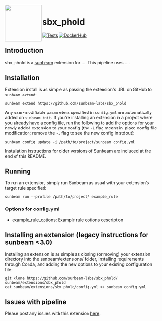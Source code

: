 <img src="https://github.com/sunbeam-labs/sunbeam/blob/stable/docs/images/sunbeam_logo.gif" width=120, height=120 align="left" />

# sbx_phold

<!-- Badges start -->
[![Tests](https://github.com/sunbeam-labs/sbx_phold/actions/workflows/tests.yml/badge.svg)](https://github.com/sunbeam-labs/sbx_phold/actions/workflows/tests.yml)
[![DockerHub](https://img.shields.io/docker/pulls/sunbeamlabs/sbx_phold)](https://hub.docker.com/repository/docker/sunbeamlabs/sbx_phold/)
<!-- Badges end -->

## Introduction

sbx_phold is a [sunbeam](https://github.com/sunbeam-labs/sunbeam) extension for .... This pipeline uses ....

## Installation

Extension install is as simple as passing the extension's URL on GitHub to `sunbeam extend`:

    sunbeam extend https://github.com/sunbeam-labs/sbx_phold

Any user-modifiable parameters specified in `config.yml` are automatically added on `sunbeam init`. If you're installing an extension in a project where you already have a config file, run the following to add the options for your newly added extension to your config (the `-i` flag means in-place config file modification; remove the `-i` flag to see the new config in stdout):

    sunbeam config update -i /path/to/project/sunbeam_config.yml

Installation instructions for older versions of Sunbeam are included at the end of this README.

## Running

To run an extension, simply run Sunbeam as usual with your extension's target rule specified:

    sunbeam run --profile /path/to/project/ example_rule

### Options for config.yml

  - example_rule_options: Example rule options description
    
## Installing an extension (legacy instructions for sunbeam <3.0)

Installing an extension is as simple as cloning (or moving) your extension directory into the sunbeam/extensions/ folder, installing requirements through Conda, and adding the new options to your existing configuration file: 

    git clone https://github.com/sunbeam-labs/sbx_phold/ sunbeam/extensions/sbx_phold
    cat sunbeam/extensions/sbx_phold/config.yml >> sunbeam_config.yml

## Issues with pipeline

Please post any issues with this extension [here](https://github.com/sunbeam-labs/sbx_phold/issues).
